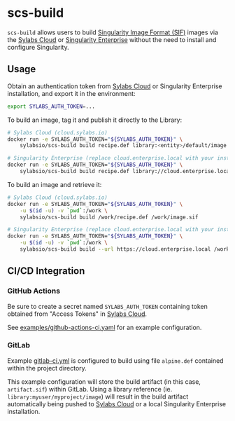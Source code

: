 # scs-build

`scs-build` allows users to build [Singularity Image Format (SIF)](https://github.com/sylabs/sif) images via the [Sylabs Cloud](https://cloud.sylabs.io) or [Singularity Enterprise](https://sylabs.io/singularity-enterprise) without the need to install and configure Singularity.

## Usage

Obtain an authentication token from [Sylabs Cloud](https://cloud.sylabs.io) or Singularity Enterprise installation, and export it in the environment:

```sh
export SYLABS_AUTH_TOKEN=...
```

To build an image, tag it and publish it directly to the Library:

```sh
# Sylabs Cloud (cloud.sylabs.io)
docker run -e SYLABS_AUTH_TOKEN="${SYLABS_AUTH_TOKEN}" \
    sylabsio/scs-build build recipe.def library:<entity>/default/image:latest

# Singularity Enterprise (replace cloud.enterprise.local with your installation)
docker run -e SYLABS_AUTH_TOKEN="${SYLABS_AUTH_TOKEN}" \
    sylabsio/scs-build build recipe.def library://cloud.enterprise.local/<entity>/default/image:latest
```

To build an image and retrieve it:

```sh
# Sylabs Cloud (cloud.sylabs.io)
docker run -e SYLABS_AUTH_TOKEN="${SYLABS_AUTH_TOKEN}" \
    -u $(id -u) -v `pwd`:/work \
    sylabsio/scs-build build /work/recipe.def /work/image.sif

# Singularity Enterprise (replace cloud.enterprise.local with your installation)
docker run -e SYLABS_AUTH_TOKEN="${SYLABS_AUTH_TOKEN}" \
    -u $(id -u) -v `pwd`:/work \
    sylabsio/scs-build build --url https://cloud.enterprise.local /work/recipe.def /work/image.sif
```

## CI/CD Integration

### GitHub Actions

Be sure to create a secret named `SYLABS_AUTH_TOKEN` containing token obtained from "Access Tokens" in [Sylabs Cloud](https://cloud.sylabs.io).

See [examples/github-actions-ci.yaml](https://github.com/sylabs/scs-build-client/blob/main/examples/github-actions-ci.yaml) for an example configuration.

### GitLab

Example [gitlab-ci.yml](https://github.com/sylabs/scs-build-client/blob/main/examples/gitlab-ci.yml) is configured to build using file `alpine.def` contained within the project directory.

This example configuration will store the build artifact (in this case, `artifact.sif`) within GitLab. Using a library reference (ie. `library:myuser/myproject/image`) will result in the build artifact automatically being pushed to [Sylabs Cloud](https://cloud.sylabs.io) or a local Singularity Enterprise installation.
